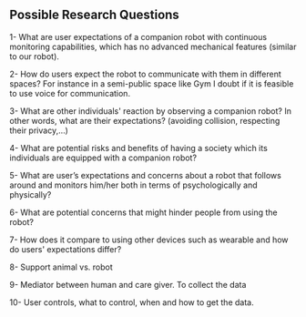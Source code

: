 ## Possible Research Questions

1- What are user expectations of a companion robot with continuous monitoring capabilities, which has no advanced mechanical features (similar to our robot).  

2- How do users expect the robot to communicate with them in different spaces? For instance in a semi-public space like Gym I doubt if it is feasible to use voice for communication.  

3- What are other individuals' reaction by observing a companion robot? In other words, what are their expectations? (avoiding collision, respecting their privacy,…)  

4- What are potential risks and benefits of having a society which its individuals are equipped with a companion robot?

5- What are user’s expectations and concerns about a robot that follows around and monitors him/her both in terms of psychologically and physically?

6- What are potential concerns that might hinder people from using the robot?

7- How does it compare to using other devices such as wearable and how do users' expectations differ? 

8- Support animal vs. robot

9- Mediator between human and care giver. To collect the data

10- User controls, what to control, when and how to get the data.
